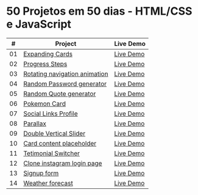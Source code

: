 
# 50 Projetos em 50 dias - HTML/CSS e JavaScript

|  #  | Project                                                                                                                     | Live Demo                                                                         |
| :-: | --------------------------------------------------------------------------------------------------------------------------- | --------------------------------------------------------------------------------- |
| 01  | [Expanding Cards](https://github.com/dkhenrique/50projetos50dias/tree/main/expanding-cards)                             | [Live Demo](https://expanding-cardsz.netlify.app/)               |
| 02  | [Progress Steps](https://github.com/dkhenrique/50projetos50dias/tree/main/progress-steps)                               | [Live Demo](https://progress-steps-by-step.netlify.app/)                |
| 03  | [Rotating navigation animation](https://github.com/dkhenrique/50projetos50dias/tree/main/rotating-navigation-animation)                               | [Live Demo](https://regal-bubblegum-344443.netlify.app/)                |
| 04  | [Random Password generator](https://github.com/dkhenrique/50projetos50dias/tree/main/Random-Password-generator.git)                               | [Live Demo](https://progress-steps-by-step.netlify.app/)                |
| 05  | [Random Quote generator](https://github.com/dkhenrique/50projetos50dias/tree/main/Random-Password-generator.git)                               | [Live Demo]()                |
| 06  | [Pokemon Card](https://github.com/dkhenrique/50projetos50dias/tree/main/pokemon-card)                               | [Live Demo](https://pokecardis.netlify.app/)                |
| 07  | [Social Links Profile](https://github.com/dkhenrique/50projetos50dias/tree/main/social-links-profile)                               | [Live Demo](https://social-link-profiless.netlify.app/)                |
| 08  | [Parallax](https://github.com/dkhenrique/50projetos50dias/tree/main/parallax)                               | [Live Demo](https://euphonious-pastelito-e79482.netlify.app/)                |
| 09  | [Double Vertical Slider](https://github.com/dkhenrique/50projetos50dias/tree/main/double-vertical-sliders)                               | [Live Demo](https://fantastic-strudel-a7194b.netlify.app/)                |
| 10  | [Card content placeholder](https://github.com/dkhenrique/50projetos50dias/tree/main/content-placeholder)                               | [Live Demo](https://cute-beijinho-bc2ae5.netlify.app/)                |
| 11  | [Tetimonial Switcher](https://github.com/dkhenrique/50projetos50dias/tree/main/testimonial-switcher)                               | [Live Demo](https://wondrous-daffodil-7dba6d.netlify.app/)                |
| 12  | [Clone instagram login page](https://github.com/dkhenrique/50projetos50dias/tree/main/Clone-login-page-instagram)                               | [Live Demo]()                |
| 13  | [Signup form](https://github.com/dkhenrique/50projetos50dias/tree/main/signup-form)                               | [Live Demo](https://roaring-palmier-1b0c4f.netlify.app/)                |
| 14  | [Weather forecast](https://github.com/dkhenrique/50projetos50dias/tree/main/weather-forecast)                               | [Live Demo]()                |
